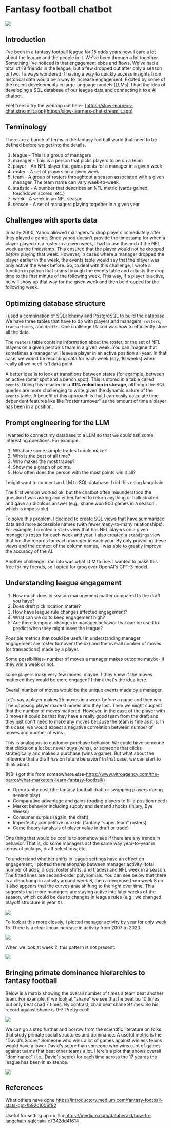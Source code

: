 # Fantasy football chatbot

<!-- ![](assets/dalle_turtle.jpg) -->
![](assets/dalle_logo2.jpg)
<!-- ![](assets/dalle_logo3.webp) -->

## Introduction

I've been in a fantasy football league for 15 odds years now. I care a lot about the league and the people in it. We've been through a lot together. Something I've noticed is that engagement ebbs and flows. We've had a total of 19 friends in the league, but a few dropped out after only a season or two. I always wondered if having a way to quickly access insights from historical data would be a way to increase engagement. Excited by some of the recent developments in large language models (LLMs), I had the idea of developing a SQL database of our league data and connecting it to a AI chatbot.

Feel free to try the webapp out here- [https://slow-learners-chat.streamlit.app](https://slow-learners-chat.streamlit.app)

## Terminology

There are a bunch of terms in the fantasy football world that need to be defined before we get into the details.

1. league - This is a group of managers
2. manager - This is a person that picks players to be on a team
3. player - An NFL player that gains points for a manager in a given week
4. roster - A set of players on a given week
5. team - A group of rosters throughtout a season associated with a given manager. The team name can vary week-to-week. 
6. statistic - A number that describes an NFL metric (yards gained, touchdown scored, etc.)
7. week - A week in an NFL season
8. season - A set of managers playing together in a given year

## Challenges with sports data

<!-- talk about database normalization maybe (1NF, 2NF, 3NF compliant) -->

In early 2000, Yahoo allowed managers to drop players immediately after they played a game. Since yahoo doesn't provide the timestamp for when a player played on a roster in a given week, I had to use the end of the NFL week as the timestamp. This ensured that the player would not be dropped _before_ playing that week. However, in cases where a manager dropped the player earlier in the week, the events table would say that the player was only active the week before. So, to deal with this challenge, I wrote a function in python that scans through the events table and adjusts the drop time to the first minute of the following week. This way, if a player is active, he will show up that way for the given week and then be dropped for the following week.

## Optimizing database structure

I used a combination of SQLalchemy and PostgreSQL to build the database. We have three tables that have to do with players and managers: `rosters`, `transactions`, and `drafts`. One challenge I faced was how to efficiently store all the data.

The `rosters` table contains information about the roster, or the set of NFL players on a given person's team in a given week. You can imagine that sometimes a manager will leave a player in an active position all year. In that case, we would be recording data for each week (say, 16 weeks) when really all we need is 1 data point.

A better idea is to look at transitions between states (for example, between an active roster spot and a bench spot). This is stored in a table called `events`. Doing this resulted in a __31% reduction in storage__, although the SQL queries are more challenging to write given the dynamic nature of the `events` table. A benefit of this approach is that I can easily calculate time-dependent features like like "roster turnover" as the amount of time a player has been in a position.

## Prompt engineering for the LLM

I wanted to connect my database to a LLM so that we could ask some interesting questions. For example:
1. What are some sample trades I could make?
2. Who is the best of all time?
3. Who makes the most trades?
4. Show me a graph of points.
5. How often does the person with the most points win it all?

I might want to connect an LLM to SQL database. I did this using langchain.

The first version worked ok, but the chatbot often misunderstood the question I was asking and either failed to return anything or hallucinated and gave a ridiculous answer (e.g., shane won 900 games in a season.. which is impossible).

To solve this problem, I decided to create SQL views that have summarized data and more accessible names (with fewer many-to-many relationships). For example, I created a `slots` view that has NFL players on a given manager's roster for each week and year. I also created a `standings` view that has the records for each manager in each year. By only providing these views and the context of the column names, I was able to greatly improve the accuracy of the AI.

Another challenge I ran into was what LLM to use. I wanted to make this free for my friends, so I opted for groq over OpenAI's GPT-3 model. 

## Understanding league engagement

1. How much does in season management matter compared to the draft you have?
2. Does draft pick location matter?
3. How have league rule changes affected engagement?
4. What can we do to keep engagement high?
5. Are there temporal changes in manager behavior that can be used to predict when they might leave the league?

Possible metrics that could be useful in understanding manager engagement are roster turnover (the xx) and the overall number of moves (or transactions) made by a player.

Some possibilities- 
number of moves a manager makes
outcome maybe- if they win a week or not.

some players make very few moves. maybe if they knew if the moves mattered they would be more engaged? I think that's the idea here.

Overall number of moves would be the unique events made by a manager.

Let's say a player makes 25 moves in a week before a game and they win. The opposing player made 0 moves and they lost. Then we might suspect that the number of moves mattered. However, in the case of the player with 0 moves it could be that they have a really good team from the draft and they just don't need to make any moves because the team is fine as it is. In this case, we would expect a negative correlation between number of moves and number of wins.

This is analogous to customer purchase behavior. We could have someone that clicks on a lot but never buys (wins), or someone that clicks strategically and makes a purchase (wins a game). But what about the influence that a draft has on future behavior? In that case, we can start to think about 

(NB: I got this from someowhere else-https://www.vitroagency.com/the-parrot/what-marketers-learn-fantasy-football/)

- Opportunity cost (the fantasy football draft or swapping players during season play)
- Comparative advantage and gains (trading players to fill a position need)
- Market behavior including supply and demand shocks (injury, Bye Weeks)
- Consumer surplus (again, the draft)
- Imperfectly competitive markets (fantasy “super team” rosters)
- Game theory (analysis of player value in draft or trade)

One thing that would be cool is to somehow see if there are any trends in behavior. That is, do some managers act the same way year-to-year in terms of pickups, draft selections, etc.

To understand whether shifts in league settings have an effect on engagement, I plotted the relationship between manager activity (total number of adds, drops, roster shifts, and trades) and NFL week in a season. The fitted lines are second-order polynomials. You can see below that there is a clear bump in activity around week 8, then a decrease from week 8 on. It also appears that the curves arae shifting to the right over time. This suggests that more managers are staying active into later weeks of the season, which could be due to changes in league rules (e.g., we changed playoff structure in year X).

![](figures/events_over_time_lmplot.png)

To look at this more closely, I plotted manager activity by year for only week 15. There is a clear linear increase in activity from 2007 to 2023.

![](figures/events_over_time_week15.png)

When we look at week 2, this pattern is not present:

![](figures/events_over_time_week2.png)

## Bringing primate dominance hierarchies to fantasy football

Below is a matrix showing the overall number of times a team beat another team. For example, if we look at "shane" we see that he beat bo 10 times but only beat chad 7 times. By contrast, chad beat shane 9 times. So his record against shane is 9-7. Pretty cool!

![](figures/dominance_matrix.png)

We can go a step further and borrow from the scientific literature on folks that study primate social structures and dominance. A useful metric is the "David's Score." Someone who wins a lot of games against winless teams would have a lower David's score than someone who wins a lot of games against teams that beat other teams a lot. Here's a plot that shows overall "dominance" (i.e., David's score) for each time across the 17 yearas the league has been in existence.

![](figures/davids.png)


## References

What others have done
https://introductory.medium.com/fantasy-football-stats-gpt-fb92c1006f92

Useful for setting up db, llm
https://medium.com/dataherald/how-to-langchain-sqlchain-c7342dd41614

